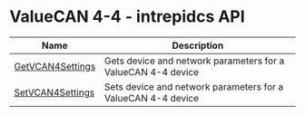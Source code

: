 # ValueCAN 4-4 - intrepidcs API

| Name                                                          | Description                                                  |
| ------------------------------------------------------------- | ------------------------------------------------------------ |
| [GetVCAN4Settings](getvcan4settings-method-intrepidcs-api.md) | Gets device and network parameters for a ValueCAN 4-4 device |
| [SetVCAN4Settings](setvcan4settings-method-intrepidcs-api.md) | Sets device and network parameters for a ValueCAN 4-4 device |
